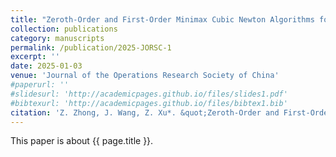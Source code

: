 ```yaml
---
title: "Zeroth-Order and First-Order Minimax Cubic Newton Algorithms for Nonconvex-Strongly Concave Minimax Problems"
collection: publications
category: manuscripts
permalink: /publication/2025-JORSC-1
excerpt: ''
date: 2025-01-03
venue: 'Journal of the Operations Research Society of China'
#paperurl: ''
#slidesurl: 'http://academicpages.github.io/files/slides1.pdf'
#bibtexurl: 'http://academicpages.github.io/files/bibtex1.bib'
citation: 'Z. Zhong, J. Wang, Z. Xu*. &quot;Zeroth-Order and First-Order Minimax Cubic Newton Algorithms for Nonconvex-Strongly Concave Minimax Problems.&quot; <i>Journal of the Operations Research Society of China</i>. accepted, arXiv preprint arXiv:2001.07819, 2025.'
---
```

This paper is about {{ page.title }}.
